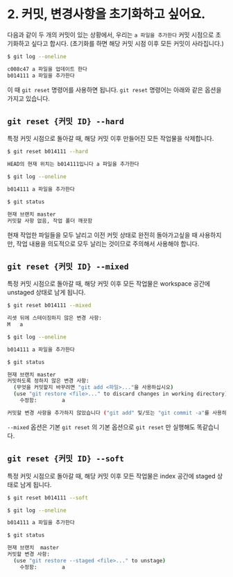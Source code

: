 # 2. 커밋, 변경사항을 초기화하고 싶어요.

다음과 같이 두 개의 커밋이 있는 상황에서, 우리는 `a 파일을 추가한다` 커밋 시점으로 초기화하고 싶다고 합시다. (초기화를 하면 해당 커밋 시점 이후 모든 커밋이 사라집니다.)

```bash
$ git log --oneline

c008c47 a 파일을 업데이트 한다
b014111 a 파일을 추가한다
```

이 때 `git reset` 명령어를 사용하면 됩니다. `git reset` 명령어는 아래와 같은 옵션을 가지고 있습니다.



## `git reset {커밋 ID} --hard`

특정 커밋 시점으로 돌아갈 때, 해당 커밋 이후 만들어진 모든 작업물을 삭제합니다.

```bash
$ git reset b014111 --hard

HEAD의 현재 위치는 b014111입니다 a 파일을 추가한다

$ git log --oneline

b014111 a 파일을 추가한다

$ git status

현재 브랜치 master
커밋할 사항 없음, 작업 폴더 깨끗함
```

현재 작업한 파일들을 모두 날리고 이전 커밋 상태로 완전히 돌아가고싶을 때 사용하지만, 작업 내용을 의도적으로 모두 날리는 것이므로 주의해서 사용해야 합니다.



## `git reset {커밋 ID} --mixed`

특정 커밋 시점으로 돌아갈 때, 해당 커밋 이후 모든 작업물은 workspace 공간에 unstaged 상태로 남게 됩니다.

```bash
$ git reset b014111 --mixed

리셋 뒤에 스테이징하지 않은 변경 사항:
M	a

$ git log --oneline

b014111 a 파일을 추가한다

$ git status

현재 브랜치 master
커밋하도록 정하지 않은 변경 사항:
  (무엇을 커밋할지 바꾸려면 "git add <파일>..."을 사용하십시오)
  (use "git restore <file>..." to discard changes in working directory)
	수정함:        a

커밋할 변경 사항을 추가하지 않았습니다 ("git add" 및/또는 "git commit -a"를 사용하십시오)
```

`--mixed` 옵션은 기본 `git reset` 의 기본 옵션으로 `git reset` 만 실행해도 똑같습니다.



## `git reset {커밋 ID} --soft`

특정 커밋 시점으로 돌아갈 때, 해당 커밋 이후 모든 작업물은 index 공간에 staged 상태로 남게 됩니다.

```bash
$ git reset b014111 --soft

$ git log --oneline

b014111 a 파일을 추가한다

$ git status

현재 브랜치  master
커밋할 변경 사항:
  (use "git restore --staged <file>..." to unstage)
	수정함:        a
```
